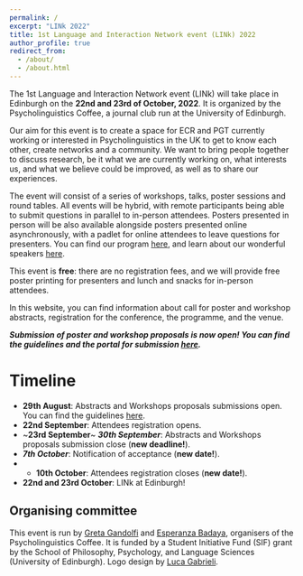 ```yaml
---
permalink: /
excerpt: "LINk 2022"
title: 1st Language and Interaction Network event (LINk) 2022
author_profile: true
redirect_from: 
  - /about/
  - /about.html
---
```


The 1st Language and Interaction Network event (LINk) will take place in Edinburgh on the **22nd and 23rd of October, 2022**. It is organized by the Psycholinguistics Coffee, a journal club run at the University of Edinburgh.

Our aim for this event is to create a space for ECR and PGT currently working or interested in Psycholinguistics in the UK to get to know each other, create networks and a community. We want to bring people together to discuss research, be it what we are currently working on, what interests us, and what we believe could be improved, as well as to share our experiences.

The event will consist of a series of workshops, talks, poster sessions and round tables. All events will be hybrid, with remote participants being able to submit questions in parallel to in-person attendees. Posters presented in person will be also available alongside posters presented online asynchronously, with a padlet for online attendees to leave questions for presenters. You can find our program [here](https://linkedi2022.github.io/program/), and learn about our wonderful speakers [here](https://linkedi2022.github.io/speakers/).

This event is **free**: there are no registration fees, and we will provide free poster printing for presenters and lunch and snacks for in-person attendees.

In this website, you can find information about call for poster and workshop abstracts, registration for the conference, the programme, and the venue.

***Submission of poster and workshop proposals is now open! You can find the guidelines and the portal for submission [here](https://linkedi2022.github.io/submissions/).***

Timeline
======
- **29th August**: Abstracts and Workshops proposals submissions open. You can find the guidelines [here](https://linkedi2022.github.io/submissions/).
- **22nd September**: Attendees registration opens.
- ~**23rd September**~ ***30th September***: Abstracts and Workshops proposals submission close (**new deadline!**).
- ***7th October***: Notification of acceptance (**new date!**). 
- - **10th October**: Attendees registration closes (**new date!**).
- **22nd and 23rd October**: LINk at Edinburgh!

Organising committee
------
This event is run by [Greta Gandolfi](https://twitter.com/greta_gandolfi) and [Esperanza Badaya](https://twitter.com/erbadaya), organisers of the Psycholinguistics Coffee. It is funded by a Student Initiative Fund (SIF) grant by the School of Philosophy, Psychology, and Language Sciences (University of Edinburgh).
Logo design by [Luca Gabrieli](https://www.instagram.com/cia_rro/).

